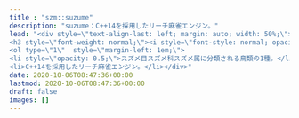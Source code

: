 ```yaml
---
title : "szm::suzume"
description: "suzume：C++14を採用したリーチ麻雀エンジン。"
lead: "<div style=\"text-align-last: left; margin: auto; width: 50%;\">
<h3 style=\"font-weight: normal;\"><i style=\"font-style: normal; opacity: 0.5;\">麻</i><ruby>雀<rp>(</rp><rt>すずめ</rt><rp>)</rp></ruby></h3>
<ol type=\"1\"  style=\"margin-left: 1em;\">
<li style=\"opacity: 0.5;\">スズメ目スズメ科スズメ属に分類される鳥類の1種。</li>
<li>C++14を採用したリーチ麻雀エンジン。</li></div>"
date: 2020-10-06T08:47:36+00:00
lastmod: 2020-10-06T08:47:36+00:00
draft: false
images: []
---
```


